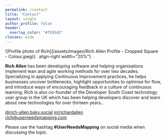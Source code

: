 ```yaml
---
permalink: /contact
title: "Contact"
layout: single
author_profile: false
header: 
  overlay_color: "#f59542"
classes: wide
---
```


![Profile photo of Rich](/assets/images/Rich Allen Profile - Cropped Square - Colour.jpeg){: .align-right width="20%"}

**Rich Allen** has been developing software and helping organisations implement lean and agile working methods for over two decades. Specializing in applying Continuous Improvement practices, he helps businesses uncover bottlenecks, highlight opportunities to optimise for flow, and introduce ways of encouraging feedback in a culture of continuous learning. Rich is also co-founder of the Developer South Coast technology user group in the UK which has been helping developers discover and learn about new technologies for over thirteen years..

<i class="fa-brands fa-bluesky" title="Blue Sky"></i>
[@rich-allen.bsky.social](https://bsky.app/profile/rich-allen.bsky.social)
<i class="fa-brands fa-linkedin" title="LinkedIn"></i>
[in/richardallen](https://www.linkedin.com/in/richardallen/)  
<i class="fas fa-envelope" title="Email"></i>
[rich@userneedsmapping.com](mailto:rich@userneedsmapping.com)

Please use the hashtag **#UserNeedsMapping** on social media when discussing the topic.
